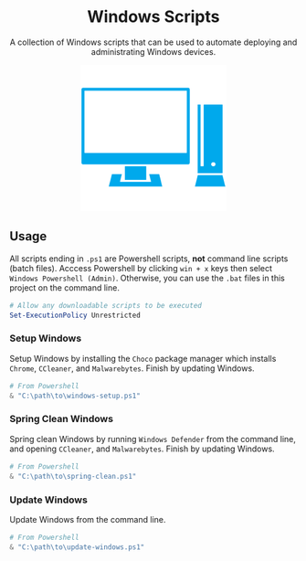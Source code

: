 <div align="center">

# Windows Scripts

A collection of Windows scripts that can be used to automate deploying and administrating Windows devices.

<img src="https://raw.githubusercontent.com/justintime50/assets/main/src/os-scripting/windows.png" alt="Showcase">

</div>

## Usage

All scripts ending in `.ps1` are Powershell scripts, **not** command line scripts (batch files). Acccess Powershell by clicking `win + x` keys then select `Windows Powershell (Admin)`. Otherwise, you can use the `.bat` files in this project on the command line.

```powershell
# Allow any downloadable scripts to be executed
Set-ExecutionPolicy Unrestricted
```

### Setup Windows

Setup Windows by installing the `Choco` package manager which installs `Chrome`, `CCleaner`, and `Malwarebytes`. Finish by updating Windows.

```powershell
# From Powershell
& "C:\path\to\windows-setup.ps1"
```

### Spring Clean Windows

Spring clean Windows by running `Windows Defender` from the command line, and opening `CCleaner`, and `Malwarebytes`. Finish by updating Windows.

```powershell
# From Powershell
& "C:\path\to\spring-clean.ps1"
```

### Update Windows

Update Windows from the command line.

```powershell
# From Powershell
& "C:\path\to\update-windows.ps1"
```
